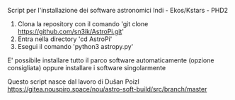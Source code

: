 Script per l'installazione dei software astronomici Indi - Ekos/Kstars - PHD2

1. Clona la repository con il comando 'git clone https://github.com/sn3ik/AstroPi.git'
2. Entra nella directory 'cd AstroPi'
3. Esegui il comando 'python3 astropy.py'

E' possibile installare tutto il parco software automaticamente (opzione consigliata) oppure installare i software singolarmente

Questo script nasce dal lavoro di Dušan Poizl https://gitea.nouspiro.space/nou/astro-soft-build/src/branch/master
